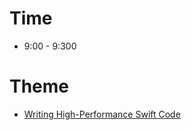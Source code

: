 # Time
- 9:00 - 9:300

# Theme
- [Writing High-Performance Swift Code](https://github.com/apple/swift/blob/master/docs/OptimizationTips.rst)


